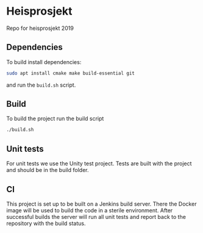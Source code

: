 # Heisprosjekt

Repo for heisprosjekt 2019
## Dependencies
To build install dependencies:
```bash
sudo apt install cmake make build-essential git
```
and run the `build.sh` script.

## Build
To build the project run the build script
```bash
./build.sh
```

## Unit tests
For unit tests we use the Unity test project. Tests are built with the project and should be in the build folder.

## CI
This project is set up to be built on a Jenkins build server. There the Docker image will be used to build the code in a sterile environment. 
After successful builds the server will run all unit tests and report back to the repository with the build status.
